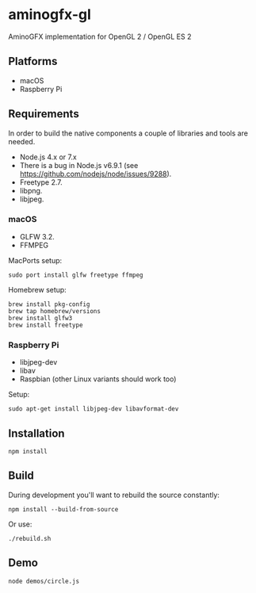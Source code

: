 # aminogfx-gl
AminoGFX implementation for OpenGL 2 / OpenGL ES 2

## Platforms

* macOS
* Raspberry Pi

## Requirements

In order to build the native components a couple of libraries and tools are needed.

* Node.js 4.x or 7.x
 * There is a bug in Node.js v6.9.1 (see https://github.com/nodejs/node/issues/9288).
* Freetype 2.7.
* libpng.
* libjpeg.

### macOS

* GLFW 3.2.
* FFMPEG

MacPorts setup:

```
sudo port install glfw freetype ffmpeg
```

Homebrew setup:

```
brew install pkg-config
brew tap homebrew/versions
brew install glfw3
brew install freetype
```

### Raspberry Pi

* libjpeg-dev
* libav
* Raspbian (other Linux variants should work too)

Setup:

```
sudo apt-get install libjpeg-dev libavformat-dev
```

## Installation

```
npm install
```

## Build

During development you'll want to rebuild the source constantly:

```
npm install --build-from-source
```

Or use:

```
./rebuild.sh
```

## Demo

```
node demos/circle.js
```
